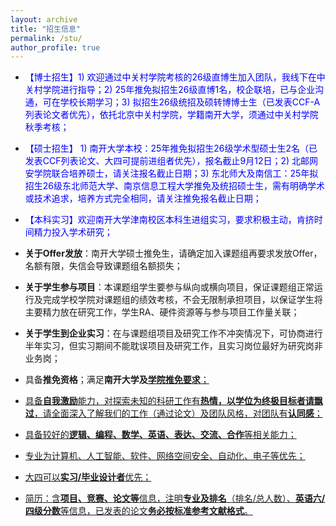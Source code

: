 ```yaml
---
layout: archive
title: "招生信息"
permalink: /stu/
author_profile: true
---
```


+ <h16 style="color:blue">【博士招生】1) 欢迎通过中关村学院考核的26级直博生加入团队，我线下在中关村学院进行指导；2) 25年推免拟招生26级直博1名，校企联培，已与企业沟通，可在学校长期学习；3) 拟招生26级统招及硕转博博士生（已发表CCF-A列表论文者优先），依托北京中关村学院，学籍南开大学，须通过中关村学院秋季考核；</h16>
  
+ <h16 style="color:blue">【硕士招生】 1) 南开大学本校：25年推免拟招生26级学术型硕士生2名（已发表CCF列表论文、大四可提前进组者优先），报名截止9月12日；2) 北邮网安学院联合培养硕士，请关注报名截止日期；3) 东北师大及南信工：25年拟招生26级东北师范大学、南京信息工程大学推免及统招硕士生，需有明确学术或技术追求，培养方式完全相同，请关注推免报名截止日期；</h16>

+ <h16 style="color:blue">【本科实习】欢迎南开大学津南校区本科生进组实习，要求积极主动，肯挤时间精力投入学术研究；</h16>

+ **关于Offer发放**：南开大学硕士推免生，请确定加入课题组再要求发放Offer，名额有限，失信会导致课题组名额损失；

+ **关于学生参与项目**：本课题组学生要参与纵向或横向项目，保证课题组正常运行及完成学校学院对课题组的绩效考核，不会无限制承担项目，以保证学生将主要精力放在研究工作，学生RA、硬件资源等与参与项目工作量关联；
  
+ **关于学生到企业实习**：在与课题组项目及研究工作不冲突情况下，可协商进行半年实习，但实习期间不能耽误项目及研究工作，且实习岗位最好为研究岗非业务岗；

+ 具备**推免资格**；满足**南开大学及**<a href="https://cc.nankai.edu.cn/2025/0708/c13297a575022/page.htm" target="_blank" style="background-color: rgb(255, 255, 255);" _href="https://cc.nankai.edu.cn/2025/0708/c13297a575022/page.htm">**学院推免要求**；

+ 具备**自我激励**能力，对探索未知的科研工作有**热情，以学位为终极目标者请飘过**，请全面深入了解我们的工作（通过论文）及团队风格，对团队有**认同感**；

+ 具备较好的**逻辑、编程、数学、英语、表达、交流、合作**等相关能力；

+ 专业为计算机、人工智能、软件、网络空间安全、自动化、电子等优先；

+ 大四可以**实习/毕业设计者**优先；

+ 简历：含**项目、竞赛、论文等**信息，注明**专业及排名**（排名/总人数）、**英语六/四级分数**等信息，已发表的论文**务必按标准参考文献格式**。
